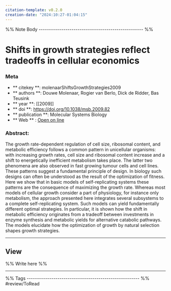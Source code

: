 ```yaml
---
citation-template: v0.2.0
creation-date: "2024:10:27-01:04:15"
---
```


%% Note Body --------------------------------------------------- %%
# Shifts in growth strategies reflect tradeoffs in cellular economics

### Meta
- ** citekey **: molenaarShiftsGrowthStrategies2009
- ** authors **: Douwe Molenaar, Rogier van Berlo, Dick de Ridder, Bas Teusink
- ** year **: [[2009]]
- ** doi **: https://doi.org/10.1038/msb.2009.82
- ** publication **: Molecular Systems Biology
- ** Web ** : [Open on line]()


### Abstract:
The growth rate-dependent regulation of cell size, ribosomal content, and metabolic efficiency follows a common pattern in unicellular organisms: with increasing growth rates, cell size and ribosomal content increase and a shift to energetically inefficient metabolism takes place. The latter two phenomena are also observed in fast growing tumour cells and cell lines. These patterns suggest a fundamental principle of design. In biology such designs can often be understood as the result of the optimization of fitness. Here we show that in basic models of self-replicating systems these patterns are the consequence of maximizing the growth rate. Whereas most models of cellular growth consider a part of physiology, for instance only metabolism, the approach presented here integrates several subsystems to a complete self-replicating system. Such models can yield fundamentally different optimal strategies. In particular, it is shown how the shift in metabolic efficiency originates from a tradeoff between investments in enzyme synthesis and metabolic yields for alternative catabolic pathways. The models elucidate how the optimization of growth by natural selection shapes growth strategies.

___

## View

%% Write here %%





___
%% Tags  ------------------------------------------------------- %%
#review/ToRead

